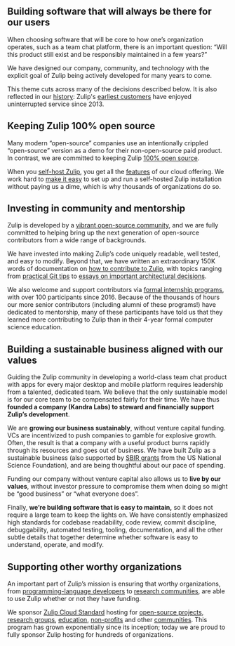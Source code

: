 ## Building software that will always be there for our users

When choosing software that will be core to how one’s organization operates,
such as a team chat platform, there is an important question: “Will this product
still exist and be responsibly maintained in a few years?”

We have designed our company, community, and technology with the explicit goal
of Zulip being actively developed for many years to come.

This theme cuts across many of the decisions described below. It is also
reflected in our [history](/history/): Zulip's [earliest
customers](/case-studies/recurse-center/) have enjoyed uninterrupted service
since 2013.

## Keeping Zulip 100% open source

Many modern “open-source” companies use an intentionally crippled “open-source”
version as a demo for their non-open-source paid product. In contrast, we are
committed to keeping Zulip [100% open
source](https://github.com/zulip/zulip#readme).

When you [self-host Zulip](/self-hosting/), you get all the
[features](/features/) of our cloud offering. We work hard to [make it
easy](https://zulip.readthedocs.io/en/latest/production/install.html) to set up
and run a self-hosted Zulip installation without paying us a dime, which is why
thousands of organizations do so.

## Investing in community and mentorship

Zulip is developed by a [vibrant open-source community](/team/), and we are
fully committed to helping bring up the next generation of open-source
contributors from a wide range of backgrounds.

We have invested into making Zulip’s code uniquely readable, well tested, and
easy to modify. Beyond that, we have written an extraordinary 150K words of
documentation on [how to contribute to
Zulip](https://zulip.readthedocs.io/en/latest/overview/contributing.html), with
topics ranging from [practical Git
tips](https://zulip.readthedocs.io/en/latest/git/index.html) to [essays on
important architectural
decisions](https://zulip.readthedocs.io/en/latest/subsystems/events-system.html).

We also welcome and support contributors via [formal internship
programs](https://zulip.readthedocs.io/en/latest/outreach/overview.html), with
over 100 participants since 2016. Because of the thousands of hours our more
senior contributors (including alumni of these programs!) have dedicated to
mentorship, many of these participants have told us that they learned more
contributing to Zulip than in their 4-year formal computer science education.

## Building a sustainable business aligned with our values

Guiding the Zulip community in developing a world-class team chat product with
apps for every major desktop and mobile platform requires leadership from a
talented, dedicated team. We believe that the only sustainable model is for our
core team to be compensated fairly for their time. We have thus **founded a
company (Kandra Labs) to steward and financially support Zulip’s development**.

We are **growing our business sustainably**, without venture capital funding.
VCs are incentivized to push companies to gamble for explosive growth. Often,
the result is that a company with a useful product burns rapidly through its
resources and goes out of business. We have built Zulip as a sustainable
business (also supported by [SBIR grants](https://seedfund.nsf.gov/) from the US
National Science Foundation), and are being thoughtful about our pace of
spending.

Funding our company without venture capital also allows us to **live by our
values**, without investor pressure to compromise them when doing so might be
“good business” or “what everyone does”.

Finally, **we’re building software that is easy to maintain,** so it does
not require a large team to keep the lights on. We have consistently emphasized
high standards for codebase readability, code review, commit discipline,
debuggability, automated testing, tooling, documentation, and all the other
subtle details that together determine whether software is easy to understand,
operate, and modify.


## Supporting other worthy organizations

An important part of Zulip’s mission is ensuring that worthy organizations, from
[programming-language developers](/case-studies/rust/) to [research
communities](/case-studies/lean/), are able to use Zulip whether or not they
have funding.

We sponsor [Zulip Cloud Standard](/plans/) hosting for [open-source
projects](/for/open-source/), [research groups](/for/research/),
[education](/for/education/), [non-profits](/for/communities/) and other
[communities](/for/communities/). This program has grown exponentially since its
inception; today we are proud to fully sponsor Zulip hosting for hundreds of
organizations.
